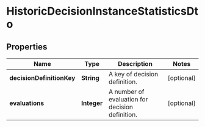 

# HistoricDecisionInstanceStatisticsDto

## Properties

Name | Type | Description | Notes
------------ | ------------- | ------------- | -------------
**decisionDefinitionKey** | **String** | A key of decision definition. |  [optional]
**evaluations** | **Integer** | A number of evaluation for decision definition. |  [optional]



